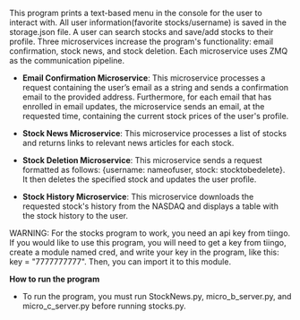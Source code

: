 This program prints a text-based menu in the console for the user to interact with. All user information(favorite stocks/username) is saved in the storage.json file. A user can search stocks and save/add stocks to their profile. Three microservices increase the program's functionality: email confirmation, stock news, and stock deletion. Each microservice uses ZMQ as the communication pipeline.

 - **Email Confirmation Microservice**: This microservice processes a request containing the user’s email as a string and sends a confirmation email to the provided address. Furthermore, for each email that has enrolled in email updates, the microservice sends an email, at the requested time, containing the current stock prices of the user's profile.

 - **Stock News Microservice**: This microservice processes a list of stocks and returns links to relevant news articles for each stock. 

 - **Stock Deletion Microservice**: This microservice sends a request formatted as follows: {username: nameofuser, stock: stocktobedelete}. It then deletes the specified stock and updates the user profile.
 - **Stock History Microservice**:  This microservice downloads the requested stock's history from the NASDAQ and displays a table with the stock history to the user.
 
WARNING: For the stocks program to work, you need an api key from tiingo. If you would like to use this program, you will need to get a key from tiingo, create a module named cred, and write your key in the program, like this: key = "7777777777". Then, you can import it to this module.

**How to run the program**
- To run the program, you must run StockNews.py, micro_b_server.py, and micro_c_server.py before running stocks.py. 
